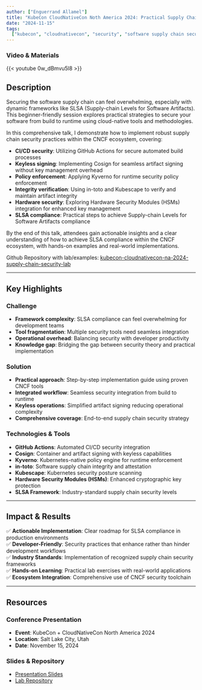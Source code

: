 ```yaml
---
author: ["Enguerrand Allamel"]
title: "KubeCon CloudNativeCon Noth America 2024: Practical Supply Chain Security: Implementing SLSA Compliance from Build to Runtime"
date: "2024-11-15"
tags:
  ["kubecon", "cloudnativecon", "security", "software supply chain security"]
---
```


### Video & Materials

{{< youtube 0w_dBmvu5l8 >}}

## Description

Securing the software supply chain can feel overwhelming, especially with dynamic frameworks like SLSA (Supply-chain Levels for Software Artifacts). This beginner-friendly session explores practical strategies to secure your software from build to runtime using cloud-native tools and methodologies.

In this comprehensive talk, I demonstrate how to implement robust supply chain security practices within the CNCF ecosystem, covering:

- **CI/CD security**: Utilizing GitHub Actions for secure automated build processes
- **Keyless signing**: Implementing Cosign for seamless artifact signing without key management overhead
- **Policy enforcement**: Applying Kyverno for runtime security policy enforcement
- **Integrity verification**: Using in-toto and Kubescape to verify and maintain artifact integrity
- **Hardware security**: Exploring Hardware Security Modules (HSMs) integration for enhanced key management
- **SLSA compliance**: Practical steps to achieve Supply-chain Levels for Software Artifacts compliance

By the end of this talk, attendees gain actionable insights and a clear understanding of how to achieve SLSA compliance within the CNCF ecosystem, with hands-on examples and real-world implementations.

Github Repository with lab/examples: [kubecon-cloudnativecon-na-2024-supply-chain-security-lab](https://github.com/AEnguerrand/kubecon-cloudnativecon-na-2024-supply-chain-security-lab)

---

## Key Highlights

### Challenge

- **Framework complexity**: SLSA compliance can feel overwhelming for development teams
- **Tool fragmentation**: Multiple security tools need seamless integration
- **Operational overhead**: Balancing security with developer productivity
- **Knowledge gap**: Bridging the gap between security theory and practical implementation

### Solution

- **Practical approach**: Step-by-step implementation guide using proven CNCF tools
- **Integrated workflow**: Seamless security integration from build to runtime
- **Keyless operations**: Simplified artifact signing reducing operational complexity
- **Comprehensive coverage**: End-to-end supply chain security strategy

### Technologies & Tools

- **GitHub Actions**: Automated CI/CD security integration
- **Cosign**: Container and artifact signing with keyless capabilities
- **Kyverno**: Kubernetes-native policy engine for runtime enforcement
- **in-toto**: Software supply chain integrity and attestation
- **Kubescape**: Kubernetes security posture scanning
- **Hardware Security Modules (HSMs)**: Enhanced cryptographic key protection
- **SLSA Framework**: Industry-standard supply chain security levels

---

## Impact & Results

✅ **Actionable Implementation**: Clear roadmap for SLSA compliance in production environments  
✅ **Developer-Friendly**: Security practices that enhance rather than hinder development workflows  
✅ **Industry Standards**: Implementation of recognized supply chain security frameworks  
✅ **Hands-on Learning**: Practical lab exercises with real-world applications  
✅ **Ecosystem Integration**: Comprehensive use of CNCF security toolchain

---

## Resources

### Conference Presentation

- **Event**: KubeCon + CloudNativeCon North America 2024
- **Location**: Salt Lake City, Utah
- **Date**: November 15, 2024

### Slides & Repository

- [Presentation Slides](https://static.sched.com/hosted_files/kccncna2024/0b/Practical%20Supply%20Chain%20Security_%20Implementing%20SLSA%20Compliance%20from%20Build%20to%20Runtime.pdf.pdf)
- [Lab Repository](https://github.com/AEnguerrand/kubecon-cloudnativecon-na-2024-supply-chain-security-lab)
